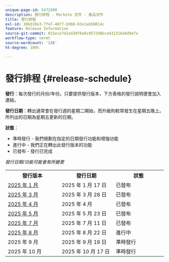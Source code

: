 ```yaml
---
unique-page-id: 5472490
description: 發行排程 - Marketo 文件 - 產品文件
title: 發行排程
exl-id: 38bd10e3-7f47-46f7-b9b0-83e1ab50014c
feature: Release Information
source-git-commit: 015ece7d2ad38f6e0c957298bce432316e8d9efa
workflow-type: tm+mt
source-wordcount: '136'
ht-degree: 100%

---
```


# 發行排程 {#release-schedule}

**發行**：每次發行的月份/年份。只要提供發行版本，下方表格的發行說明便會加入連結。

**發行日期**：轉出通常會在發行週的星期二開始，而升級則較常發生在星期五晚上。所列出的日期為星期五更新的日期。

**狀態**：

* 準時發行 - 我們規劃在指定的日期發行功能和增強功能
* 進行中 - 我們正在轉出此發行版本的功能
* 已發布 - 發行已完成

_發行日期/功能可能會有所變更_

<table>
 <tbody>
  <tr>
   <th width="250px">發行版本</th>
   <th width="250px">發行日期</th>
   <th width="250px">狀態</th>
  </tr>
  <tr>
   <td><a href="/help/marketo/release-notes/previous-releases/2025/release-notes-jan-25.md">2025 年 1 月</a></td>
   <td>2025 年 1 月 17 日</td>
   <td>已發布</td>
  </tr>
   <tr>
   <td><a href="/help/marketo/release-notes/previous-releases/2025/release-notes-mar-25.md">2025 年 3 月</a></td>
   <td>2025 年 3 月 28 日</td>
   <td>已發布</td>
  </tr>
  <tr>
   <td><a href="/help/marketo/release-notes/previous-releases/2025/release-notes-apr-25.md">2025 年 4 月</a></td>
   <td>2025 年 4 月</td>
   <td>已發布</td>
  </tr>
  <tr>
   <td><a href="/help/marketo/release-notes/previous-releases/2025/release-notes-may-25.md">2025 年 5 月</a></td>
   <td>2025 年 5 月 23 日</td>
   <td>已發布</td>
  </tr>
  <tr>
   <td><a href="/help/marketo/release-notes/previous-releases/2025/release-notes-may-25.md">2025 年 7 月</a></td>
   <td>2025 年 7 月 11 日</td>
   <td>已發布</td>
  </tr>
  <tr>
   <td><a href="/help/marketo/release-notes/current.md">2025 年 8 月</a></td>
   <td>2025 年 8 月 22 日</td>
   <td>進行中</td>
  </tr>
  <tr>
   <td>2025 年 9 月</td>
   <td>2025 年 9 月 19 日</td>
   <td>準時發行</td>
  </tr>
  <tr>
   <td>2025 年 10 月</td>
   <td>2025 年 10 月 17 日</td>
   <td>準時發行</td>
  </tr>
 </tbody>
</table>
